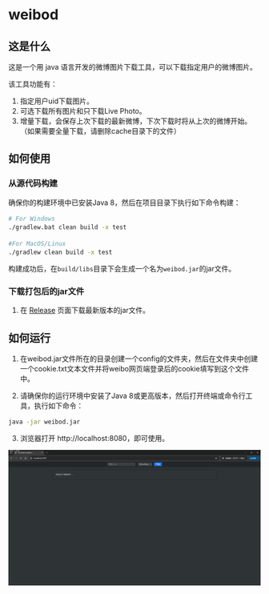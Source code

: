 # weibod

## 这是什么

这是一个用 java 语言开发的微博图片下载工具，可以下载指定用户的微博图片。

该工具功能有：

1. 指定用户uid下载图片。
2. 可选下载所有图片和只下载Live Photo。
3. 增量下载，会保存上次下载的最新微博，下次下载时将从上次的微博开始。（如果需要全量下载，请删除cache目录下的文件）

## 如何使用

### 从源代码构建

确保你的构建环境中已安装Java 8，然后在项目目录下执行如下命令构建：


```bash
# For Windows
./gradlew.bat clean build -x test 

#For MacOS/Linux
./gradlew clean build -x test
```

构建成功后，在`build/libs`目录下会生成一个名为`weibod.jar`的jar文件。

### 下载打包后的jar文件
1. 在 [Release](https://github.com/lw900925/weibod/releases) 页面下载最新版本的jar文件。

## 如何运行

1. 在weibod.jar文件所在的目录创建一个config的文件夹，然后在文件夹中创建一个cookie.txt文本文件并将weibo网页端登录后的cookie填写到这个文件中。

2. 请确保你的运行环境中安装了Java 8或更高版本，然后打开终端或命令行工具，执行如下命令：

```bash
java -jar weibod.jar
```

3. 浏览器打开 http://localhost:8080，即可使用。

![预览界面](preview.png "微博下载工具界面")

